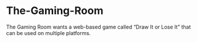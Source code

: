 # The-Gaming-Room
The Gaming Room wants a web-based game called “Draw It or Lose It” that can be used on multiple platforms.

